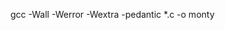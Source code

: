  gcc -Wall -Werror -Wextra -pedantic *.c -o monty
 

<!--
STEPS
----------------------
main function
----------------------
1. Check if argc != 2 ?  print to stderr 
2. Take the second argv and open it and read
3. if unable to read file print error
4. run monty on the file
5. close file
6. exit

----------------------
monty function
----------------------
stack = NULL, unsigned int line_number = 0, *line = NULL, 
size_t len = 0
1. accept bytecodes file
2. get each line instruction -> tokenize the instruction
3. create stack
4. if not successful return Exit code
5. get the line
 - use getline function
 - while (getline(lineptr, &len, bytecode) != EOF)
   - increment line_number
   - tokenize the line
   - if not not successful do something
   - else if the first [0][0]tokenization is #
      free the token then continue
   - pass the first index -> the opcode to the function
   - if it's NULL free stack, return error, free token and break
   - call the opcode function with stack and line number
   - if token array length
   - free token
6. free stack
7. free line return error
 
----------------------
create stack function
----------------------
1. accept address of the stack
2. allocate memeory
3. assign value -> STACK
4. set prev and next to NULL
5. derefernce the stack address to point to new stack created
6. free ->

----------------------
free stack function
----------------------
1. accept address of the stack
2. initialiaze temp stack
3. loop
  - store the next of stack to temp
  - free the stack
  - derefernce to point to temp
  
----------------------
check stack function
----------------------
1. accept  stack_s
2. if stack -> n == STACK return STACK
3. else if stack ->n == QUEUE return QUEUE
4. else return -1

----------------------
strtoken function 
----------------------

----------------------
get opcode function 
----------------------

----------------------
opcode function 
----------------------
-->